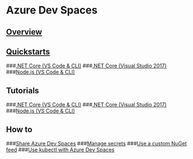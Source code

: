 # Azure Dev Spaces
## [Overview](azure-dev-spaces.md)

## [Quickstarts](get-started.md)
###[.NET Core (VS Code & CLI)](quickstart-netcore.md)
###[.NET Core (Visual Studio 2017)](quickstart-netcore-visualstudio.md)
###[Node.js (VS Code & CLI)](quickstart-nodejs.md)

## Tutorials
###[.NET Core (VS Code & CLI)](get-started-netcore.md)
###[.NET Core (Visual Studio 2017)](get-started-netcore-visualstudio.md)
###[Node.js (VS Code & CLI)](get-started-nodejs.md)

## How to
###[Share Azure Dev Spaces](how-to/share-dev-spaces.md)
###[Manage secrets](how-to/manage-secrets.md)
###[Use a custom NuGet feed](how-to/use-a-custom-nuget-feed.md)
###[Use kubectl with Azure Dev Spaces](how-to/use-kubectl-with-azure-dev-spaces.md)



